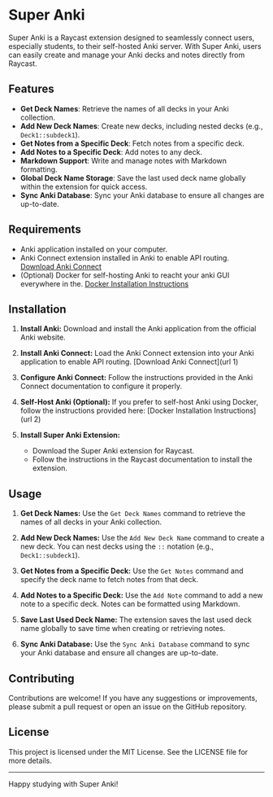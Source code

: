 # Super Anki

Super Anki is a Raycast extension designed to seamlessly connect users, especially students, to their self-hosted Anki server. With Super Anki, users can easily create and manage your Anki decks and notes directly from Raycast.

## Features

- **Get Deck Names**: Retrieve the names of all decks in your Anki collection.
- **Add New Deck Names**: Create new decks, including nested decks (e.g., `Deck1::subdeck1`).
- **Get Notes from a Specific Deck**: Fetch notes from a specific deck.
- **Add Notes to a Specific Deck**: Add notes to any deck.
- **Markdown Support**: Write and manage notes with Markdown formatting.
- **Global Deck Name Storage**: Save the last used deck name globally within the extension for quick access.
- **Sync Anki Database**: Sync your Anki database to ensure all changes are up-to-date.

## Requirements

- Anki application installed on your computer.
- Anki Connect extension installed in Anki to enable API routing. [Download Anki Connect](https://git.foosoft.net/alex/anki-connect)
- (Optional) Docker for self-hosting Anki to reacht your anki GUI everywhere in the. [Docker Installation Instructions](https://github.com/mlcivilengineer/anki-desktop-docker)

## Installation

1. **Install Anki:**
   Download and install the Anki application from the official Anki website.

2. **Install Anki Connect:**
   Load the Anki Connect extension into your Anki application to enable API routing. [Download Anki Connect](url 1)

3. **Configure Anki Connect:**
   Follow the instructions provided in the Anki Connect documentation to configure it properly.

4. **Self-Host Anki (Optional):**
   If you prefer to self-host Anki using Docker, follow the instructions provided here: [Docker Installation Instructions](url 2)

5. **Install Super Anki Extension:**
   - Download the Super Anki extension for Raycast.
   - Follow the instructions in the Raycast documentation to install the extension.

## Usage

1. **Get Deck Names:**
   Use the `Get Deck Names` command to retrieve the names of all decks in your Anki collection.

2. **Add New Deck Names:**
   Use the `Add New Deck Name` command to create a new deck. You can nest decks using the `::` notation (e.g., `Deck1::subdeck1`).

3. **Get Notes from a Specific Deck:**
   Use the `Get Notes` command and specify the deck name to fetch notes from that deck.

4. **Add Notes to a Specific Deck:**
   Use the `Add Note` command to add a new note to a specific deck. Notes can be formatted using Markdown.

5. **Save Last Used Deck Name:**
   The extension saves the last used deck name globally to save time when creating or retrieving notes.

6. **Sync Anki Database:**
   Use the `Sync Anki Database` command to sync your Anki database and ensure all changes are up-to-date.

## Contributing

Contributions are welcome! If you have any suggestions or improvements, please submit a pull request or open an issue on the GitHub repository.

## License

This project is licensed under the MIT License. See the LICENSE file for more details.

---

Happy studying with Super Anki!

